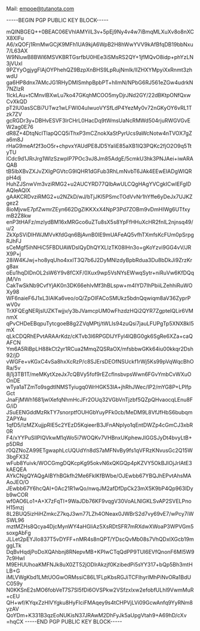 Mail: empoe@tutanota.com

-----BEGIN PGP PUBLIC KEY BLOCK-----

mQINBGEQ++0BEAC06EVhlAMYiIL3v+5pEj9Ny4v4w7iBmqMLXuXv8o8nXCX8XIFu
A6/xQOFj1RmMwGCjK9MFh1UA9kjA6WpB2H8hWwYVV9kAfBfqDB19bbNxu7/L63AX
W9NluwB8BWl6MSVKBRTGsrfbU0HEe3iSMsRS2QY+1jfMQvO8idp+phYzLN3jVUxl
9PZYyOgjygFlAjOYPhehQZ9BzpXnBHS9LpRujNmlk/llZHXYMpyiXxRnmt3zhwdU
ga6HP8dnx7AMcJG1RHyDMlSmhpBpbPT+hllmN/NPbG6RJ561eZGw4udrkN7NZIzR
1IckLAu+tCMnvlBXwLu7ko47GKqhMCOO5myDjrJNd2GY/22dBKtpONfQxwCvXkQD
pT2IU0asSCBi7UTwz1wLFWI04uIwuoVYSfLdP4YezMy0v72nGKyOY6vRL1Tzk7ZV
gcRGDr3y+DBHvESVF3lrCHrL0HacDq9tWmsUaNcRMWd504rjuRWGVGvEW2ag0E76
dR8Z+4DtqNcITlapQCQ5iThxP3mCZnokXaStPyrUcs9aWcNotw4nTVOX7gZa6m8J
rHaG9meAf2f3oO5r+chpvxYAUdPE8JD5YaIiE85aXB1IQ3PQKc2fjO2O9q5TtyTU
lCdc9d1JRrJrg1WlzSzwplP7POc3vJ8Jm85AdgE/5cmkU3hk3PNJAei+iwARAQAB
tB5lbXBvZXJvZXIgPGVtcG9lQHR1dGFub3RhLmNvbT6JAk4EEwEIADgWIQRpH4dj
HuhZJSnwVm3vziRMG2+u2AUCYRD77QIbAwULCQgHAgYVCgkICwIEFgIDAQIeAQIX
gAAKCRDvziRMG2+u2NZkD/wJ/bTjJKl5PSmcTOdVvNr1hYffe6yDeJx7UJKZgez2
8ioMjvwE7pfZwmrZEyn662DgZlKKXxX4NpP3Pd7ZOBm9vDmHIWg6UTfxymB2Z8kw
enP3tHAFz/mzlydBM16xMRGco6uZTu8sX5s8YpFfHHuXcHR2fnIL2njnsq49/u/2
ZkXpSViDlHWJMVvKfdGqn6BjAvnB0IE9mUAFeAQ5vfhTXmfsKcFUm0pSrpgRJhFJ
sCeMgf5ihNHiC5FBDUAWDslQyDhQYXLlzTK08IHn3o+gKoYzvi9GG4vV/JRX9P+j
28iW4KJwj+ho8yqUho4xxlT3Q7b6J2DyMNIzdyBpbRdua3Du8bDkJi9ZrzKrg8ax
oEu1hqDlDnOL2sW6Y9v8fCXF/0Xux9wp5VsNYsEWwqSytr+niRuVw6KfDQqjM/Vn
CakTwSkNb9CvfYjAK0n3DK66ehlvMf3hBLspw+m4IYD7IhPbiiLZehhiRuWOXy98
WF6naieF6J1xL3IAlKa6veo/oQ/ZpOIFACoSMUkz5bdnQqwiqm8aV36ZyprPwV0v
TrXFQEgNERjslUZKTwjjv/y3bJVamcpUM0wFhzdzHQi2QYR7ZgpteIQLir6VMnmX
qPvCHDeEBqpuTytcgoeB8g2ZVqMPtj/tWLIs94zuQsi7jauLFUPgTp5XNX8kI5mX
qLkCDQRhEPvtARAArKdz/cKTvb3l6RPGDlJYFyl4lQBG0gk6SgRe6XZa+caQAFCN
Ym6A5RiBpLH88kCt2yr1RCua2MmqZQSRaOX/mfsbbwGKk64iu00kkqr2Dsh92/jD
vWGFe+vKGxC4vSa8hxXcRzP/c8SJErsDEOfNSUckf1rWj5Ks99pVqWqcBhORa/5v
8j1j3TB1T/meMKytXzeJx7cQBVy5fof9rEZcfInsbvpsWwn6FGvYmbCvWXuOOnDE
wTya1aTZmTo9sgdtINMSTyiugq0WrHGK53lA+jhRhJWec/IP2/mYG8P+LPlfpGct
JnaFjMWh1681jwlXefqNhmHcJFr2OUq32VGbVnTjzbf5QZpQHvaocqLEnu8FG/iD
JSuEENGddMzRkTY7snorptfOUHGbYuyPFk0cb/MeDM9L8VfJfHbS6bubqmZAPYAu
1qfD5/IzMZXujjpRIE5c2YEzD5KqieerB3JFnANplyo1qEntDWZp4cGmCJ3xbR0R
F4/xYYPuSIlPlQVkwM1qWo5i7WOQKv7VHBnxUKphewJIGGSJyDt4bvyLtB+p5DRd
r0QZNoZA99ETgwaphLcUQUdYn8dS7aMFNvBy9fs1qVFRzKNvusGc2Q15W3bgFX3Z
wFub8Yuivk/WOCGmgDQKcpKg95okvN6xQKGQp4pKZVY5OkBJlOjJrIAtE3kAEQEA
AYkCNgQYAQgAIBYhBGkfh2Me6FklKfBWbe/OJEwbb67YBQJhEPvtAhsMAAoJEO/O
JEwbb67Y6hcQAI+0Ac21R1wQo/nwqJM2afDfDpCk23mX5K9bP4Qp963lDyb9wCOR
wf0AO6Lo1+A+X7zFqTI+9WaJDb76KF9vqgV30VoALNIGKLSvAP2SVELPnoH15mzj
8L2BUQ5izHiHZmkcZ7kqJ3wn77LZh4ONeax0JWBrS2d7vy69vE7/wPcy7iWSWL96
mztMZHs8Qcya4DjcMynWY4aHGliAz5XsRDtSFR7mRXdwXWoaP3WPVGm5soxgAbFg
JLLet2pEYJIo837T5vDYFF+nMR4s8nQPT/YDscQvMb08s7VhQDxlXGcb19mggLTk
DqBvHqdjPoDoXQAhbnj8RNepvMB+KPIwCTqQdPP9TUl6EVfQnonF6MI5W97c9HwI
M9EHUUhoaKMFNJk8uX0ZT52jODlrAkzjf0KzibedPi5sYY317+bQp5Bh3mtHLB+G
iMLVWgKbd1LMtUOGwORMssiC86L1FLpKbsRGJiTCFIhyrlMhPiNvORa1BdUC059y
N0KKSnE2sMO6fobVeT7S7Sl5fDi6OVSPkw2VSfzxlxw2efobfULhl9VwmMuR+cEU
QH+wf/KYqxZzHlVYgku8HyFlciFMAqey9s4tCHPVjLVi09GcwAnfq9YyRNm8yzAV
QoYDm+K331B3qzEoNUKisN37JRAwM2DhFyJk5aUpgVtah9+A69hD/cXv
=hqCX
-----END PGP PUBLIC KEY BLOCK-----
